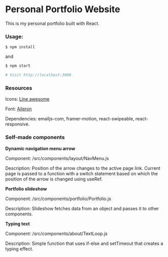# Personal Portfolio Website

This is my personal portfolio built with React.

### Usage:
```sg
$ npm install
```
and
```sh
$ npm start

# Visit http://localhost:3000
```

### Resources

Icons:  <a href="https://icons8.com/line-awesome">Line awesome</a>

Font: <a href="https://fonts.adobe.com/fonts/aileron">Aileron</a>

Dependencies: emailjs-com, framer-motion, react-swipeable, react-responsive.

### Self-made components

**Dynamic navigation menu arrow**

Component: /src/components/layout/NavMenu.js

Description: Position of the arrow changes to the active page link. Current page is passed to a function with a switch statement based on which the position of the arrow is changed using useRef.

**Portfolio slideshow**

Component: /src/components/portfolio/Portfolio.js

Description: Slideshow fetches data from an object and passes it to other components.

**Typing text**

Component: /src/components/about/TextLoop.js

Description: Simple function that uses if-else and setTimeout that creates a typing effect. 

